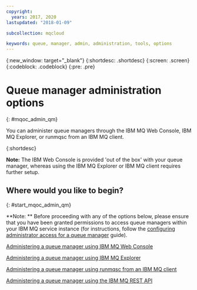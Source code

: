 ```yaml
---
copyright:
  years: 2017, 2020
lastupdated: "2018-01-09"

subcollection: mqcloud

keywords: queue, manager, admin, administration, tools, options
---
```


{:new_window: target="_blank"}
{:shortdesc: .shortdesc}
{:screen: .screen}
{:codeblock: .codeblock}
{:pre: .pre}

# Queue manager administration options
{: #mqoc_admin_qm}

You can administer queue managers through the IBM MQ Web Console, IBM MQ Explorer, or runmqsc from an IBM MQ client.

{:shortdesc}

**Note:** The IBM Web Console is provided 'out of the box' with your queue manager, whereas using the IBM MQ Explorer or IBM MQ client requires further setup.

## Where would you like to begin?
{: #start_mqoc_admin_qm}

**Note: ** Before proceeding with any of the options below, please ensure that you have been granted permissions to access queue managers within your IBM MQ service instance (for instructions, follow the [configuring administrator access for a queue manager](/docs/services/mqcloud?topic=mqcloud-tut_mqoc_configure_admin_qm_access) guide).

[Administering a queue manager using IBM MQ Web Console](/docs/services/mqcloud?topic=mqcloud-mqoc_admin_mqweb)

[Administering a queue manager using IBM MQ Explorer](/docs/services/mqcloud?topic=mqcloud-mqoc_admin_mqexp)

[Administering a queue manager using runmqsc from an IBM MQ client](/docs/services/mqcloud?topic=mqcloud-mqoc_admin_mqcli)

[Administering a queue manager using the IBM MQ REST API](/docs/services/mqcloud?topic=mqcloud-mqoc_qm_rest_api#mqoc_qm_restadmin)
